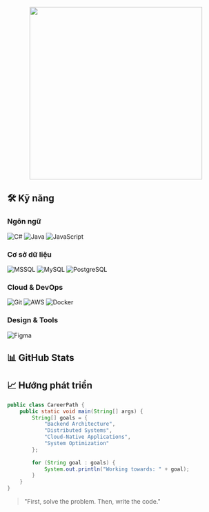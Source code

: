 <p align="center">
    <img src="https://media.giphy.com/media/WoD6JZnwap6s8/giphy.gif" width="400">
</p>

## 🛠️ Kỹ năng

### Ngôn ngữ
![C#](https://img.shields.io/badge/C%23-239120?style=for-the-badge&logo=c-sharp&logoColor=white)
![Java](https://img.shields.io/badge/Java-ED8B00?style=for-the-badge&logo=openjdk&logoColor=white)
![JavaScript](https://img.shields.io/badge/JavaScript-F7DF1E?style=for-the-badge&logo=javascript&logoColor=black)

### Cơ sở dữ liệu
![MSSQL](https://img.shields.io/badge/Microsoft_SQL_Server-CC2927?style=for-the-badge&logo=microsoft-sql-server&logoColor=white)
![MySQL](https://img.shields.io/badge/MySQL-005C84?style=for-the-badge&logo=mysql&logoColor=white)
![PostgreSQL](https://img.shields.io/badge/PostgreSQL-316192?style=for-the-badge&logo=postgresql&logoColor=white)

### Cloud & DevOps
![Git](https://img.shields.io/badge/Git-F05032?style=for-the-badge&logo=git&logoColor=white)
![AWS](https://img.shields.io/badge/AWS-232F3E?style=for-the-badge&logo=amazon-aws&logoColor=white)
![Docker](https://img.shields.io/badge/Docker-2496ED?style=for-the-badge&logo=docker&logoColor=white)


### Design & Tools
![Figma](https://img.shields.io/badge/Figma-F24E1E?style=for-the-badge&logo=figma&logoColor=white)

## 📊 GitHub Stats

## 📈 Hướng phát triển

```java
public class CareerPath {
    public static void main(String[] args) {
        String[] goals = {
            "Backend Architecture",
            "Distributed Systems",
            "Cloud-Native Applications",
            "System Optimization"
        };
        
        for (String goal : goals) {
            System.out.println("Working towards: " + goal);
        }
    }
}
```

> "First, solve the problem. Then, write the code."
